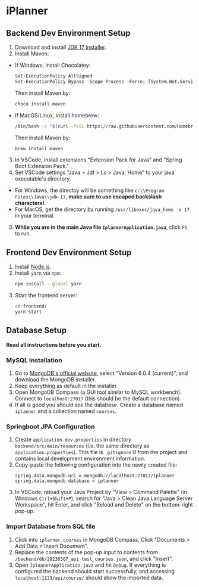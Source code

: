 # iPlanner

## Backend Dev Environment Setup

1. Download and install [JDK 17 Installer](https://www.oracle.com/java/technologies/javase/jdk17-archive-downloads.html).
2. Install Maven:
* If Windows, install Chocolatey:
  ```ps
  Set-ExecutionPolicy AllSigned
  Set-ExecutionPolicy Bypass -Scope Process -Force; [System.Net.ServicePointManager]::SecurityProtocol = [System.Net.ServicePointManager]::SecurityProtocol -bor 3072; iex ((New-Object System.Net.WebClient).DownloadString('https://community.chocolatey.org/install.ps1'))
  ```
  Then install Maven by:
  ```ps
  choco install maven
  ```
* If MacOS/Linux, install homebrew:
  ```sh
  /bin/bash -c "$(curl -fsSL https://raw.githubusercontent.com/Homebrew/install/HEAD/install.sh)"
  ```
  Then install Maven by:
  ```sh
  brew install maven
  ```

3. In VSCode, install extensions "Extension Pack for Java" and "Spring Boot Extension Pack."
4. Set VSCode settings "Java > Jdt > Ls > Java: Home" to your java executable's directory.
* For Windows, the directoy will be something like `c:\\Program Files\\Java\\jdk-17`, **make sure to use escaped backslash characters!**.
* For MacOS, get the directory by running `/usr/libexec/java_home -v 17` in your terminal.
5. **While you are in the main Java file `IplannerApplication.java`**, click `F5` to run.

## Frontend Dev Environment Setup

1. Install [Node.js](https://nodejs.org/en/download/).
2. Install `yarn` via `npm`:
   ```sh
   npm install --global yarn
   ```
3. Start the frontend server:
   ```sh
   cd frontend/
   yarn start
   ```

## Database Setup

**Read all instructions before you start.**

### MySQL Installation

1. Go to [MongoDB's official website](https://www.mongodb.com/try/download/community), select "Version 6.0.4 (current)", and download the MongoDB installer.
2. Keep everything as default in the installer.
3. Open MongoDB Compass (a GUI tool similar to MySQL workbench). Connect to `localhost:27017` (this should be the default connection).
4. If all is good you should see the database. Create a database named `iplanner` and a collection named `courses`.

### Springboot JPA Configuration

1. Create `application-dev.properties` in directory `backend/src/main/resources` (i.e. the same directory as `application.properties`). This file is `.gitignore`'d from the project and contains local development environment information.
2. Copy-paste the following configuration into the newly created file:
   ```
   spring.data.mongodb.uri = mongodb://localhost:27017/iplanner
   spring.data.mongodb.database = iplanner
   ```
3. In VSCode, reload your Java Project by "View > Command Palette" (in Windows `Ctrl+Shift+P`), search for "Java > Clean Java Language Server Workspace", hit Enter, and click "Reload and Delete" on the bottom-right pop-up.

### Import Database from SQL file

1. Click into `iplanner.courses` in MongoDB Compass. Click "Documents > Add Data > Insert Document".
2. Replace the contents of the pop-up input to contents from `/backend/db/20230307_api_test_courses.json`, and click "Insert".
3. Open `IplannerApplication.java` and hit `Debug`. If everything is configured the backend should start successfully, and accessing `localhost:1123/api/course/` should show the imported data.
